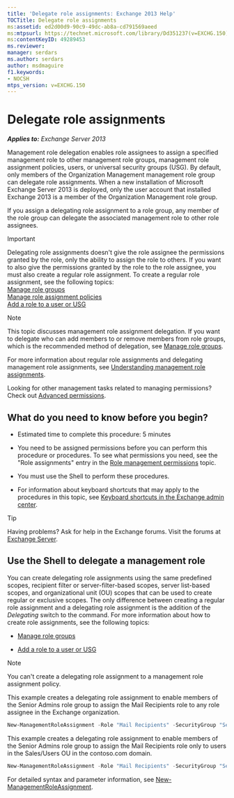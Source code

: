 ```yaml
---
title: 'Delegate role assignments: Exchange 2013 Help'
TOCTitle: Delegate role assignments
ms:assetid: ed2d00d9-90c9-49dc-ab8a-cd791569aeed
ms:mtpsurl: https://technet.microsoft.com/library/Dd351237(v=EXCHG.150)
ms:contentKeyID: 49289453
ms.reviewer: 
manager: serdars
ms.author: serdars
author: msdmaguire
f1.keywords:
- NOCSH
mtps_version: v=EXCHG.150
---
```


# Delegate role assignments

_**Applies to:** Exchange Server 2013_

Management role delegation enables role assignees to assign a specified management role to other management role groups, management role assignment policies, users, or universal security groups (USG). By default, only members of the Organization Management management role group can delegate role assignments. When a new installation of Microsoft Exchange Server 2013 is deployed, only the user account that installed Exchange 2013 is a member of the Organization Management role group.

If you assign a delegating role assignment to a role group, any member of the role group can delegate the associated management role to other role assignees.

> [!IMPORTANT]
> Delegating role assignments doesn't give the role assignee the permissions granted by the role, only the ability to assign the role to others. If you want to also give the permissions granted by the role to the role assignee, you must also create a regular role assignment. To create a regular role assignment, see the following topics:<BR><A href="manage-role-groups-exchange-2013-help.md">Manage role groups</A><BR><A href="manage-role-assignment-policies-exchange-2013-help.md">Manage role assignment policies</A><BR><A href="add-a-role-to-a-user-or-usg-exchange-2013-help.md">Add a role to a user or USG</A>

> [!NOTE]
> This topic discusses management role assignment delegation. If you want to delegate who can add members to or remove members from role groups, which is the recommended method of delegation, see <A href="manage-role-groups-exchange-2013-help.md">Manage role groups</A>.

For more information about regular role assignments and delegating management role assignments, see [Understanding management role assignments](understanding-management-role-assignments-exchange-2013-help.md).

Looking for other management tasks related to managing permissions? Check out [Advanced permissions](advanced-permissions-exchange-2013-help.md).

## What do you need to know before you begin?

- Estimated time to complete this procedure: 5 minutes

- You need to be assigned permissions before you can perform this procedure or procedures. To see what permissions you need, see the "Role assignments" entry in the [Role management permissions](role-management-permissions-exchange-2013-help.md) topic.

- You must use the Shell to perform these procedures.

- For information about keyboard shortcuts that may apply to the procedures in this topic, see [Keyboard shortcuts in the Exchange admin center](keyboard-shortcuts-in-the-exchange-admin-center-2013-help.md).

> [!TIP]
> Having problems? Ask for help in the Exchange forums. Visit the forums at [Exchange Server](https://social.technet.microsoft.com/forums/office/home?category=exchangeserver).

## Use the Shell to delegate a management role

You can create delegating role assignments using the same predefined scopes, recipient filter or server-filter-based scopes, server list-based scopes, and organizational unit (OU) scopes that can be used to create regular or exclusive scopes. The only difference between creating a regular role assignment and a delegating role assignment is the addition of the *Delegating* switch to the command. For more information about how to create role assignments, see the following topics:

- [Manage role groups](manage-role-groups-exchange-2013-help.md)

- [Add a role to a user or USG](add-a-role-to-a-user-or-usg-exchange-2013-help.md)

> [!NOTE]
> You can't create a delegating role assignment to a management role assignment policy.

This example creates a delegating role assignment to enable members of the Senior Admins role group to assign the Mail Recipients role to any role assignee in the Exchange organization.

```powershell
New-ManagementRoleAssignment -Role "Mail Recipients" -SecurityGroup "Senior Admins" -Name "Mail Recipients_Senior Admin - Delegate" -Delegating
```

This example creates a delegating role assignment to enable members of the Senior Admins role group to assign the Mail Recipients role only to users in the Sales/Users OU in the contoso.com domain.

```powershell
New-ManagementRoleAssignment -Role "Mail Recipients" -SecurityGroup "Senior Admins" -Name "Mail Recipients_Senior Admins - Delegate" -RecipientOrganizationalUnitScope contoso.com/sales/users -Delegating
```

For detailed syntax and parameter information, see [New-ManagementRoleAssignment](/powershell/module/exchange/New-ManagementRoleAssignment).